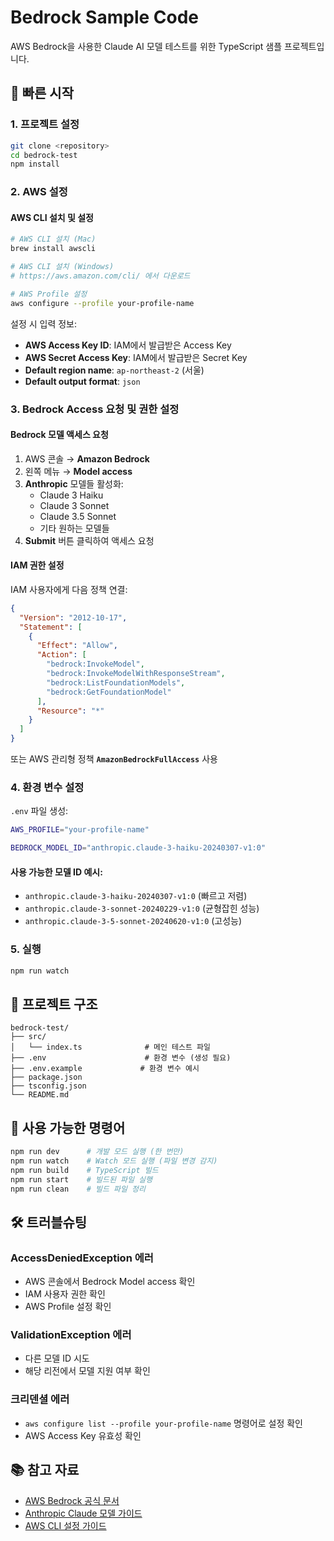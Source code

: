 # Bedrock Sample Code

AWS Bedrock을 사용한 Claude AI 모델 테스트를 위한 TypeScript 샘플 프로젝트입니다.

## 🚀 빠른 시작

### 1. 프로젝트 설정
```bash
git clone <repository>
cd bedrock-test
npm install
```

### 2. AWS 설정

#### AWS CLI 설치 및 설정
```bash
# AWS CLI 설치 (Mac)
brew install awscli

# AWS CLI 설치 (Windows)
# https://aws.amazon.com/cli/ 에서 다운로드

# AWS Profile 설정
aws configure --profile your-profile-name
```

설정 시 입력 정보:
- **AWS Access Key ID**: IAM에서 발급받은 Access Key
- **AWS Secret Access Key**: IAM에서 발급받은 Secret Key
- **Default region name**: `ap-northeast-2` (서울)
- **Default output format**: `json`

### 3. Bedrock Access 요청 및 권한 설정

#### Bedrock 모델 액세스 요청
1. AWS 콘솔 → **Amazon Bedrock**
2. 왼쪽 메뉴 → **Model access**
3. **Anthropic** 모델들 활성화:
    - Claude 3 Haiku
    - Claude 3 Sonnet
    - Claude 3.5 Sonnet
    - 기타 원하는 모델들
4. **Submit** 버튼 클릭하여 액세스 요청

#### IAM 권한 설정
IAM 사용자에게 다음 정책 연결:
```json
{
  "Version": "2012-10-17",
  "Statement": [
    {
      "Effect": "Allow",
      "Action": [
        "bedrock:InvokeModel",
        "bedrock:InvokeModelWithResponseStream",
        "bedrock:ListFoundationModels",
        "bedrock:GetFoundationModel"
      ],
      "Resource": "*"
    }
  ]
}
```

또는 AWS 관리형 정책 **`AmazonBedrockFullAccess`** 사용

### 4. 환경 변수 설정

`.env` 파일 생성:
```bash
AWS_PROFILE="your-profile-name"

BEDROCK_MODEL_ID="anthropic.claude-3-haiku-20240307-v1:0"
```

#### 사용 가능한 모델 ID 예시:
- `anthropic.claude-3-haiku-20240307-v1:0` (빠르고 저렴)
- `anthropic.claude-3-sonnet-20240229-v1:0` (균형잡힌 성능)
- `anthropic.claude-3-5-sonnet-20240620-v1:0` (고성능)

### 5. 실행

```bash
npm run watch
```

## 📁 프로젝트 구조

```
bedrock-test/
├── src/
│   └── index.ts              # 메인 테스트 파일
├── .env                      # 환경 변수 (생성 필요)
├── .env.example             # 환경 변수 예시
├── package.json
├── tsconfig.json
└── README.md
```

## 🔧 사용 가능한 명령어

```bash
npm run dev      # 개발 모드 실행 (한 번만)
npm run watch    # Watch 모드 실행 (파일 변경 감지)
npm run build    # TypeScript 빌드
npm run start    # 빌드된 파일 실행
npm run clean    # 빌드 파일 정리
```

## 🛠️ 트러블슈팅

### AccessDeniedException 에러
- AWS 콘솔에서 Bedrock Model access 확인
- IAM 사용자 권한 확인
- AWS Profile 설정 확인

### ValidationException 에러
- 다른 모델 ID 시도
- 해당 리전에서 모델 지원 여부 확인

### 크리덴셜 에러
- `aws configure list --profile your-profile-name` 명령어로 설정 확인
- AWS Access Key 유효성 확인

## 📚 참고 자료

- [AWS Bedrock 공식 문서](https://docs.aws.amazon.com/bedrock/)
- [Anthropic Claude 모델 가이드](https://docs.aws.amazon.com/bedrock/latest/userguide/model-parameters-claude.html)
- [AWS CLI 설정 가이드](https://docs.aws.amazon.com/cli/latest/userguide/getting-started-quickstart.html)
